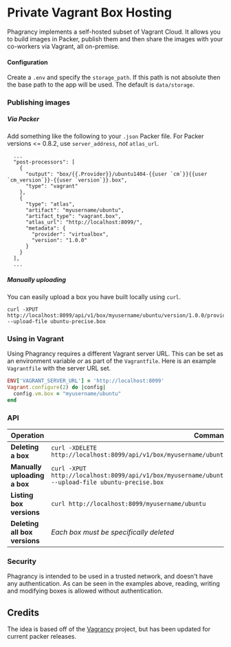 # Private Vagrant Box Hosting

Phagrancy implements a self-hosted subset of Vagrant Cloud. It allows you to build images in Packer, 
publish them and then share the images with your co-workers via Vagrant, all on-premise.

#### Configuration

Create a `.env` and specify the `storage_path`. If this path is not absolute then the base
path to the app will be used. The default is `data/storage`.

### Publishing images
##### Via Packer
Add something like the following to your `.json` Packer file. For Packer versions <= 0.8.2, use `server_address`, *not* `atlas_url`.
```
  ...
  "post-processors": [                              
    {   
      "output": "box/{{.Provider}}/ubuntu1404-{{user `cm`}}{{user `cm_version`}}-{{user `version`}}.box",
      "type": "vagrant"
    },  
    {   
      "type": "atlas",
      "artifact": "myusername/ubuntu",
      "artifact_type": "vagrant.box",
      "atlas_url": "http://localhost:8099/",
      "metadata": {
        "provider": "virtualbox",
        "version": "1.0.0"
      }   
    }   
  ], 
  ...
```
##### Manually uploading
You can easily upload a box you have built locally using `curl`.
```
curl -XPUT http://localhost:8099/api/v1/box/myusername/ubuntu/version/1.0.0/provider/virtualbox/upload --upload-file ubuntu-precise.box
```

### Using in Vagrant
Using Phagrancy requires a different Vagrant server URL. This can be set as an environment variable *or* as part of the `Vagrantfile`. Here is an example `Vagrantfile` with the server URL set.
```ruby
ENV['VAGRANT_SERVER_URL'] = 'http://localhost:8099'
Vagrant.configure(2) do |config|
  config.vm.box = "myusername/ubuntu"
end
```

### API
Operation| Command 
---------|----------
**Deleting a box** | `curl -XDELETE http://localhost:8099/api/v1/box/myusername/ubuntu/version/1.0.0/provider/virtualbox`
**Manually uploading a box** | `curl -XPUT http://localhost:8099/api/v1/box/myusername/ubuntu/version/1.0.0/provider/virtualbox/upload --upload-file ubuntu-precise.box`
**Listing box versions** | `curl http://localhost:8099/myusername/ubuntu`
**Deleting all box versions** | *Each box must be specifically deleted*

### Security
Phagrancy is intended to be used in a trusted network, and doesn't have any authentication. As can be seen in
the examples above, reading, writing and modifying boxes is allowed without authentication.

## Credits

The idea is based off of the [Vagrancy](https://github.com/ryandoyle/vagrancy) project, but has been updated for current packer releases.